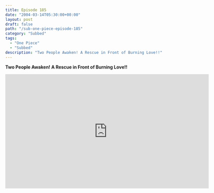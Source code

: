 ```yaml
---
title: Episode 185
date: "2004-03-14T05:30:00+00:00"
layout: post
draft: false
path: "/sub-one-piece-episode-185"
category: "Subbed"
tags:
  - "One Piece"
  - "Subbed"
description: "Two People Awaken! A Rescue in Front of Burning Love!!"
---
```


**Two People Awaken! A Rescue in Front of Burning Love!!**

<iframe width="640" height="360" src="https://www.rapidvideo.com/e/FXQGIGV1FW" frameborder="0" marginwidth=0 marginheight=0 scrolling=no allowfullscreen></iframe>

